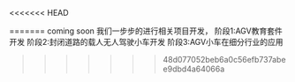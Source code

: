 <<<<<<< HEAD

=======
coming soon
我们一步步的进行相关项目开发，
阶段1:AGV教育套件开发
阶段2:封闭道路的载人无人驾驶小车开发
阶段3:AGV小车在细分行业的应用
>>>>>>> 48d077052beb6a0c56efb737abee9dbd4a64066a
